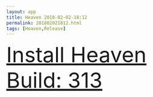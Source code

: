 ```yaml
---
layout: app
title: Heaven 2018-02-02-18:12
permalink: 201802021812.html
tags: [Heaven,Release]
---
```

<div class="pure-g">
    <div class="pure-u-1-1" style="font-size: 4em">
        <a class="pure-button-primary" href="itms-services://?action=download-manifest&url=https%3A%2F%2Flitsungyisigono.github.io%2FTestScript%2Fmanifests%2F201802021812.plist"><i class="fa fa-download" aria-hidden="true"></i>Install Heaven Build: 313</a>
    </div>
</div>